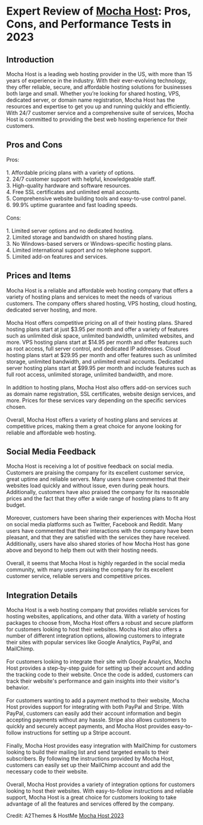 <h1>Expert Review of <a href="https://a2themes.com/mocha-host-reviews">Mocha Host</a>: Pros, Cons, and Performance Tests in 2023</h1>
<h2>Introduction</h2>
Mocha Host is a leading web hosting provider in the US, with more than 15 years of experience in the industry. With their ever-evolving technology, they offer reliable, secure, and affordable hosting solutions for businesses both large and small. Whether you’re looking for shared hosting, VPS, dedicated server, or domain name registration, Mocha Host has the resources and expertise to get you up and running quickly and efficiently. With 24/7 customer service and a comprehensive suite of services, Mocha Host is committed to providing the best web hosting experience for their customers.
<h2>Pros and Cons</h2>
Pros:<br><br>1. Affordable pricing plans with a variety of options.<br>2. 24/7 customer support with helpful, knowledgeable staff.<br>3. High-quality hardware and software resources.<br>4. Free SSL certificates and unlimited email accounts.<br>5. Comprehensive website building tools and easy-to-use control panel.<br>6. 99.9% uptime guarantee and fast loading speeds.<br><br>Cons:<br><br>1. Limited server options and no dedicated hosting.<br>2. Limited storage and bandwidth on shared hosting plans.<br>3. No Windows-based servers or Windows-specific hosting plans.<br>4. Limited international support and no telephone support.<br>5. Limited add-on features and services.
<h2>Prices and Items</h2>
Mocha Host is a reliable and affordable web hosting company that offers a variety of hosting plans and services to meet the needs of various customers. The company offers shared hosting, VPS hosting, cloud hosting, dedicated server hosting, and more. <br><br>Mocha Host offers competitive pricing on all of their hosting plans. Shared hosting plans start at just $3.95 per month and offer a variety of features such as unlimited disk space, unlimited bandwidth, unlimited websites, and more. VPS hosting plans start at $14.95 per month and offer features such as root access, full server control, and dedicated IP addresses. Cloud hosting plans start at $29.95 per month and offer features such as unlimited storage, unlimited bandwidth, and unlimited email accounts. Dedicated server hosting plans start at $99.95 per month and include features such as full root access, unlimited storage, unlimited bandwidth, and more. <br><br>In addition to hosting plans, Mocha Host also offers add-on services such as domain name registration, SSL certificates, website design services, and more. Prices for these services vary depending on the specific services chosen. <br><br>Overall, Mocha Host offers a variety of hosting plans and services at competitive prices, making them a great choice for anyone looking for reliable and affordable web hosting.
<h2>Social Media Feedback</h2>
Mocha Host is receiving a lot of positive feedback on social media. Customers are praising the company for its excellent customer service, great uptime and reliable servers. Many users have commented that their websites load quickly and without issue, even during peak hours. Additionally, customers have also praised the company for its reasonable prices and the fact that they offer a wide range of hosting plans to fit any budget.<br><br>Moreover, customers have been sharing their experiences with Mocha Host on social media platforms such as Twitter, Facebook and Reddit. Many users have commented that their interactions with the company have been pleasant, and that they are satisfied with the services they have received. Additionally, users have also shared stories of how Mocha Host has gone above and beyond to help them out with their hosting needs.<br><br>Overall, it seems that Mocha Host is highly regarded in the social media community, with many users praising the company for its excellent customer service, reliable servers and competitive prices.
<h2>Integration Details</h2>
Mocha Host is a web hosting company that provides reliable services for hosting websites, applications, and other data. With a variety of hosting packages to choose from, Mocha Host offers a robust and secure platform for customers looking to host their websites. Mocha Host also offers a number of different integration options, allowing customers to integrate their sites with popular services like Google Analytics, PayPal, and MailChimp. <br><br>For customers looking to integrate their site with Google Analytics, Mocha Host provides a step-by-step guide for setting up their account and adding the tracking code to their website. Once the code is added, customers can track their website's performance and gain insights into their visitor's behavior. <br><br>For customers wanting to add a payment method to their website, Mocha Host provides support for integrating with both PayPal and Stripe. With PayPal, customers can easily add their account information and begin accepting payments without any hassle. Stripe also allows customers to quickly and securely accept payments, and Mocha Host provides easy-to-follow instructions for setting up a Stripe account. <br><br>Finally, Mocha Host provides easy integration with MailChimp for customers looking to build their mailing list and send targeted emails to their subscribers. By following the instructions provided by Mocha Host, customers can easily set up their MailChimp account and add the necessary code to their website. <br><br>Overall, Mocha Host provides a variety of integration options for customers looking to host their websites. With easy-to-follow instructions and reliable support, Mocha Host is a great choice for customers looking to take advantage of all the features and services offered by the company.
<p>Credit: A2Themes & HostMe <a href="https://a2themes.com/mocha-host-reviews">Mocha Host 2023</a></p>